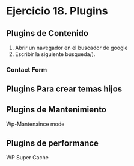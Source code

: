 # Ejercicio 18.  Plugins

## Plugins de Contenido
1. Abrir un navegador en el buscador de google
2. Escribir la siguiente búsqueda/).

### Contact Form 



## Plugins Para crear temas hijos


## Plugins de Mantenimiento

Wp-Mantenaince mode

## Plugins de performance
WP Super Cache
<!--stackedit_data:
eyJoaXN0b3J5IjpbMTM1MzcxMzY2NF19
-->